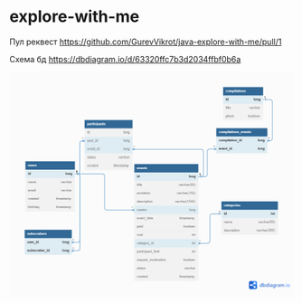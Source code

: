 # explore-with-me
Пул реквест https://github.com/GurevVikrot/java-explore-with-me/pull/1

Схема бд https://dbdiagram.io/d/63320ffc7b3d2034ffbf0b6a

![db_diagram](/db_diagram.png?raw=true)
